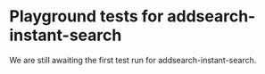 # Playground tests for addsearch-instant-search
We are still awaiting the first test run for addsearch-instant-search.
